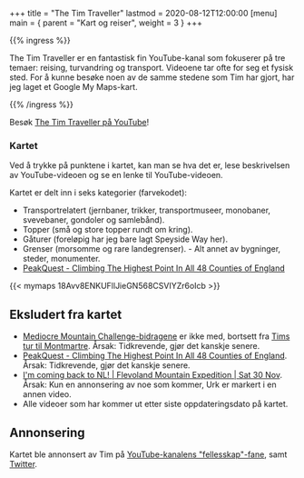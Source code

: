 +++
title = "The Tim Traveller"
lastmod = 2020-08-12T12:00:00
[menu]
main = { parent = "Kart og reiser", weight = 3 }
+++

{{% ingress %}}

The Tim Traveller er en fantastisk fin YouTube-kanal som fokuserer på tre temaer: reising,
turvandring og transport. Videoene tar ofte for seg et fysisk sted. For å kunne besøke noen av de
samme stedene som Tim har gjort, har jeg laget et Google My Maps-kart.

{{% /ingress %}}  

Besøk [The Tim Traveller på YouTube](https://www.youtube.com/c/TheTimTraveller/)!

### Kartet

Ved å trykke på punktene i kartet, kan man se hva det er, lese beskrivelsen av YouTube-videoen og
se en lenke til YouTube-videoen.

Kartet er delt inn i seks kategorier (farvekodet):

- Transportrelatert (jernbaner, trikker, transportmuseer, monobaner, svevebaner, gondoler og
samlebånd).  
- Topper (små og store topper rundt om kring).  
- Gåturer (foreløpig har jeg bare lagt
Speyside Way her).  
- Grenser (morsomme og rare landegrenser). - Alt annet av bygninger, steder,
monumenter.  
- [PeakQuest - Climbing The Highest Point In All 48 Counties of
England](https://www.youtube.com/watch?v=rNkbRjb7YDY&t=25s)

{{< mymaps 18Avv8ENKUFllJieGN568CSVIYZr6oIcb >}}

## Eksludert fra kartet

- [Mediocre Mountain  Challenge-bidragene](https://www.youtube.com/watch?v=O7eomq_jWdY&list=PLeL-qrCp_9NR-zT5xwRJv6_pwYP1fdWw6)
  er ikke med, bortsett fra [Tims tur til
  Montmartre](https://www.youtube.com/watch?v=My-8RqTM4Ag). Årsak: Tidkrevende, gjør det kanskje
  senere.
- [PeakQuest - Climbing The Highest Point In All 48 Counties of
  England](https://www.youtube.com/watch?v=rNkbRjb7YDY&t=25s). Årsak: Tidkrevende, gjør det
  kanskje senere.
- [I'm coming back to NL! | Flevoland Mountain Expedition | Sat 30
  Nov](https://www.youtube.com/watch?v=isrPq4RkR5Q&list=PLlpH0jWGIMwR9q7A1xZ6BXh65T3K940Z5&index=2).
  Årsak: Kun en annonsering av noe som kommer, Urk er markert i en annen video.
- Alle videoer som har kommer ut etter siste oppdateringsdato på kartet.

## Annonsering

Kartet ble annonsert av Tim på [YouTube-kanalens
"fellesskap"-fane](https://www.youtube.com/post/UgynBapHI1ROx6lfxKh4AaABCQ), samt
[Twitter](https://twitter.com/TheTimTraveller/status/1293518513970262017).
